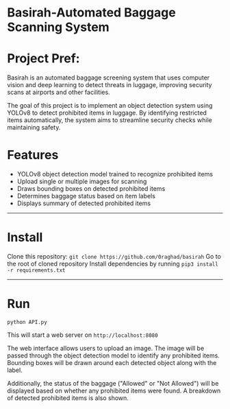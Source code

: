# Basirah-Automated Baggage Scanning System

# Project Pref:
Basirah is an automated baggage screening system that uses computer vision and deep learning to detect threats in luggage, improving security scans at airports and other facilities.

The goal of this project is to implement an object detection system using YOLOv8 to detect prohibited items in luggage. By identifying restricted items automatically, the system aims to streamline security checks while maintaining safety.

# Features
- YOLOv8 object detection model trained to recognize prohibited items
- Upload single or multiple images for scanning
- Draws bounding boxes on detected prohibited items
- Determines baggage status based on item labels
- Displays summary of detected prohibited items
  
---

# Install
Clone this repository: `git clone https://github.com/0raghad/basirah`
Go to the root of cloned repository
Install dependencies by running `pip3 install -r requirements.txt`

---

# Run
`python API.py`

This will start a web server on `http://localhost:8080`

The web interface allows users to upload an image. The image will be passed through the object detection model to identify any prohibited items. Bounding boxes will be drawn around each detected object along with the label.

Additionally, the status of the baggage ("Allowed" or "Not Allowed") will be displayed based on whether any prohibited items were found. A breakdown of detected prohibited items is also shown.

